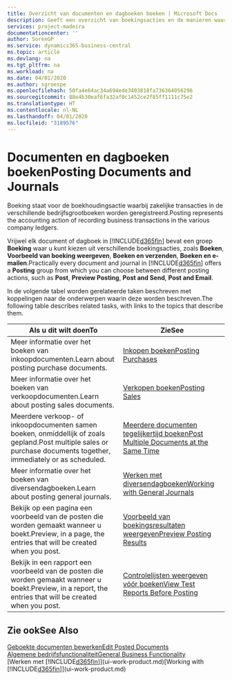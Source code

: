 ```yaml
---
title: Overzicht van documenten en dagboeken boeken | Microsoft Docs
description: Geeft een overzicht van boekingsacties en de manieren waarop u documenten en dagboeken kunt boeken.
services: project-madeira
documentationcenter: ''
author: SorenGP
ms.service: dynamics365-business-central
ms.topic: article
ms.devlang: na
ms.tgt_pltfrm: na
ms.workload: na
ms.date: 04/01/2020
ms.author: sgroespe
ms.openlocfilehash: 50fa4e64ac34a694ede3403818fa736364056296
ms.sourcegitcommit: 88e4b30eaf6fa32af0c1452ce2f85ff1111c75e2
ms.translationtype: HT
ms.contentlocale: nl-NL
ms.lasthandoff: 04/01/2020
ms.locfileid: "3189576"
---
```

# <a name="posting-documents-and-journals"></a><span data-ttu-id="1c779-103">Documenten en dagboeken boeken</span><span class="sxs-lookup"><span data-stu-id="1c779-103">Posting Documents and Journals</span></span>
<span data-ttu-id="1c779-104">Boeking staat voor de boekhoudingsactie waarbij zakelijke transacties in de verschillende bedrijfsgrootboeken worden geregistreerd.</span><span class="sxs-lookup"><span data-stu-id="1c779-104">Posting represents the accounting action of recording business transactions in the various company ledgers.</span></span>

<span data-ttu-id="1c779-105">Vrijwel elk document of dagboek in [!INCLUDE[d365fin](includes/d365fin_md.md)] bevat een groep **Boeking** waar u kunt kiezen uit verschillende boekingsacties, zoals **Boeken**, **Voorbeeld van boeking weergeven**, **Boeken en verzenden**, **Boeken en e-mailen**.</span><span class="sxs-lookup"><span data-stu-id="1c779-105">Practically every document and journal in [!INCLUDE[d365fin](includes/d365fin_md.md)] offers a **Posting** group from which you can choose between different posting actions, such as **Post**, **Preview Posting**, **Post and Send**, **Post and Email**.</span></span>

<span data-ttu-id="1c779-106">In de volgende tabel worden gerelateerde taken beschreven met koppelingen naar de onderwerpen waarin deze worden beschreven.</span><span class="sxs-lookup"><span data-stu-id="1c779-106">The following table describes related tasks, with links to the topics that describe them.</span></span>

| <span data-ttu-id="1c779-107">Als u dit wilt doen</span><span class="sxs-lookup"><span data-stu-id="1c779-107">To</span></span> | <span data-ttu-id="1c779-108">Zie</span><span class="sxs-lookup"><span data-stu-id="1c779-108">See</span></span> |
| --- | --- |
| <span data-ttu-id="1c779-109">Meer informatie over het boeken van inkoopdocumenten.</span><span class="sxs-lookup"><span data-stu-id="1c779-109">Learn about posting purchase documents.</span></span> |[<span data-ttu-id="1c779-110">Inkopen boeken</span><span class="sxs-lookup"><span data-stu-id="1c779-110">Posting Purchases</span></span>](ui-post-purchases.md) |
| <span data-ttu-id="1c779-111">Meer informatie over het boeken van verkoopdocumenten.</span><span class="sxs-lookup"><span data-stu-id="1c779-111">Learn about posting sales documents.</span></span> |[<span data-ttu-id="1c779-112">Verkopen boeken</span><span class="sxs-lookup"><span data-stu-id="1c779-112">Posting Sales</span></span>](ui-post-sales.md) |
| <span data-ttu-id="1c779-113">Meerdere verkoop- of inkoopdocumenten samen boeken, onmiddellijk of zoals gepland.</span><span class="sxs-lookup"><span data-stu-id="1c779-113">Post multiple sales or purchase documents together, immediately or as scheduled.</span></span>|[<span data-ttu-id="1c779-114">Meerdere documenten tegelijkertijd boeken</span><span class="sxs-lookup"><span data-stu-id="1c779-114">Post Multiple Documents at the Same Time</span></span>](ui-batch-posting.md)|
| <span data-ttu-id="1c779-115">Meer informatie over het boeken van diversendagboeken.</span><span class="sxs-lookup"><span data-stu-id="1c779-115">Learn about posting general journals.</span></span> |[<span data-ttu-id="1c779-116">Werken met diversendagboeken</span><span class="sxs-lookup"><span data-stu-id="1c779-116">Working with General Journals</span></span>](ui-work-general-journals.md) |
| <span data-ttu-id="1c779-117">Bekijk op een pagina een voorbeeld van de posten die worden gemaakt wanneer u boekt.</span><span class="sxs-lookup"><span data-stu-id="1c779-117">Preview, in a page, the entries that will be created when you post.</span></span> |[<span data-ttu-id="1c779-118">Voorbeeld van boekingsresultaten weergeven</span><span class="sxs-lookup"><span data-stu-id="1c779-118">Preview Posting Results</span></span>](ui-how-preview-post-results.md) |
| <span data-ttu-id="1c779-119">Bekijk in een rapport een voorbeeld van de posten die worden gemaakt wanneer u boekt.</span><span class="sxs-lookup"><span data-stu-id="1c779-119">Preview, in a report, the entries that will be created when you post.</span></span> |[<span data-ttu-id="1c779-120">Controlelijsten weergeven vóór boeken</span><span class="sxs-lookup"><span data-stu-id="1c779-120">View Test Reports Before Posting</span></span>](ui-how-view-test-reports-posting.md) |

## <a name="see-also"></a><span data-ttu-id="1c779-121">Zie ook</span><span class="sxs-lookup"><span data-stu-id="1c779-121">See Also</span></span>
[<span data-ttu-id="1c779-122">Geboekte documenten bewerken</span><span class="sxs-lookup"><span data-stu-id="1c779-122">Edit Posted Documents</span></span>](across-edit-posted-document.md)  
[<span data-ttu-id="1c779-123">Algemene bedrijfsfunctionaliteit</span><span class="sxs-lookup"><span data-stu-id="1c779-123">General Business Functionality</span></span>](ui-across-business-areas.md)  
<span data-ttu-id="1c779-124">[Werken met [!INCLUDE[d365fin](includes/d365fin_md.md)]](ui-work-product.md)</span><span class="sxs-lookup"><span data-stu-id="1c779-124">[Working with [!INCLUDE[d365fin](includes/d365fin_md.md)]](ui-work-product.md)</span></span>
